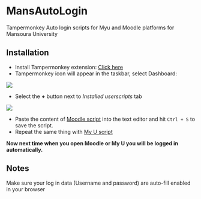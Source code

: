 # MansAutoLogin
Tampermonkey Auto login scripts for Myu and Moodle platforms for Mansoura University

## Installation

 - Install Tampermonkey extension: [Click here](https://www.tampermonkey.net/)
 - Tampermonkey icon will appear in the taskbar, select Dashboard:
 
 ![](https://i.imgur.com/VsPCZgQ.png)
 - Select the **+** button next to *Installed userscripts* tab
 
 ![](https://i.imgur.com/YsXC3Ou.png)
 - Paste the content of [Moodle script](https://github.com/elmoiv/MansAutoLogin/blob/main/Moodle.js) into the text editor and hit `Ctrl + S` to save the script.
 - Repeat the same thing with [My U script](https://github.com/elmoiv/MansAutoLogin/blob/main/My%20U.js)
 
 **Now next time when you open Moodle or My U you will be logged in automatically.**
 
 ## Notes
 Make sure your log in data (Username and password) are auto-fill enabled in your browser
